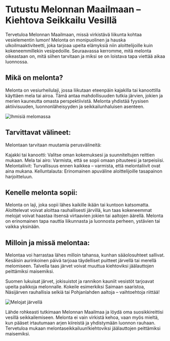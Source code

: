 # Tutustu Melonnan Maailmaan – Kiehtova Seikkailu Vesillä

Tervetuloa Melonnan Maailmaan, missä virkistävä liikunta kohtaa vesielementin lumon! Melonta on monipuolinen ja hauska ulkoilmaaktiviteetti, joka tarjoaa upeita elämyksiä niin aloittelijoille kuin kokeneemmillekin vesipedoille. Seuraavassa kerromme, mitä melonta oikeastaan on, mitä siihen tarvitaan ja miksi se on loistava tapa viettää aikaa luonnossa.

## Mikä on melonta?

Melonta on vesiurheilulaji, jossa liikutaan eteenpäin kajakilla tai kanoottilla käyttäen mela tai airoa. Tämä antaa mahdollisuuden tutkia järvien, jokien ja merien kauneutta omasta perspektiivistä. Melonta yhdistää fyysisen aktiivisuuden, luonnonläheisyyden ja seikkailunhaluisen asenteen.

![Ihmisiä melomassa](https://images.unsplash.com/photo-1523287281576-5b596107a6ae?q=80&w=2070&auto=format&fit=crop&ixlib=rb-4.0.3&ixid=M3wxMjA3fDB8MHxwaG90by1wYWdlfHx8fGVufDB8fHx8fA%3D%3D)

## Tarvittavat välineet:

Melontaan tarvitaan muutamia perusvälineitä:

Kajakki tai kanootti: Valitse oman kokemuksesi ja suunniteltujen reittien mukaan.
Mela tai airo: Varmista, että se sopii omaan pituuteesi ja tarpeisiisi.
Melontaliivit: Turvallisuus ennen kaikkea – varmista, että melontaliivit ovat aina mukana.
Kelluntalauta: Erinomainen apuväline aloittelijoille tasapainon harjoitteluun.

## Kenelle melonta sopii:

Melonta on laji, joka sopii lähes kaikille ikään tai kuntoon katsomatta. Aloittelevat voivat aloittaa rauhallisesti järvillä, kun taas kokeneemmat melojat voivat haastaa itsensä virtaavien jokien tai aaltojen äärellä. Melonta on erinomainen tapa nauttia liikunnasta ja luonnosta perheen, ystävien tai vaikka yksinään.

## Milloin ja missä melontaa:

Melontaa voi harrastaa lähes milloin tahansa, kunhan sääolosuhteet sallivat. Kesäisin aurinkoinen päivä tarjoaa täydelliset puitteet järvellä tai merellä melomiseen. Talvella taas järvet voivat muuttua kiehtoviksi jäälauttojen peittämiksi maisemiksi.

Suomen lukuisat järvet, jokisuistot ja rannikon kauniit vesistöt tarjoavat upeita paikkoja melonnalle. Kokeile esimerkiksi Saimaan saaristoa, Näsijärven rauhallisia selkiä tai Pohjanlahden aaltoja – vaihtoehtoja riittää!

![Melojat järvellä](https://images.unsplash.com/photo-1620318345665-da9f4c375787?q=80&w=1932&auto=format&fit=crop&ixlib=rb-4.0.3&ixid=M3wxMjA3fDB8MHxwaG90by1wYWdlfHx8fGVufDB8fHx8fA%3D%3D)

Lähde rohkeasti tutkimaan Melonnan Maailmaa ja löydä oma suosikkireittisi vesillä seikkailemiseen. Melonta ei vain virkistä kehoa, vaan myös mieltä, kun pääset irtautumaan arjen kiireistä ja yhdistymään luonnon rauhaan. Tervetuloa mukaan melontaseikkailuun!kiehtoviksi jäälauttojen peittämiksi maisemiksi.
